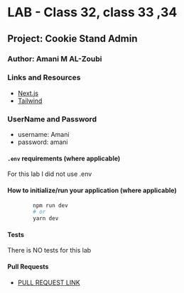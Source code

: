 # LAB - Class 32, class 33 ,34 

## Project: Cookie Stand Admin

### Author: Amani M AL-Zoubi

### Links and Resources
-  [Next.js](https://nextjs.org/)
- [Tailwind](https://beta.nextjs.org/docs/styling/tailwind-css)

### UserName and Password
- username: Amani
- password: amani


#### `.env` requirements (where applicable)
For this lab I did not use .env 

#### How to initialize/run your application (where applicable)
```bash
        npm run dev
        # or
        yarn dev
```
#### Tests
There is NO tests for this lab 

#### Pull Requests
- [PULL REQUEST LINK](https://github.com/amani51/cookie-stand-admin/pull/4)


